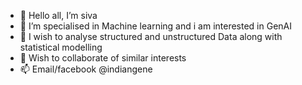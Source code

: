 - 👋 Hello all, I’m siva
- 👀 I’m specialised in Machine learning and i am interested in GenAI
- 🌱 I wish to analyse structured and unstructured Data along with statistical modelling 
- 💞️ Wish to collaborate of similar interests
- 📫 Email/facebook @indiangene

<!---
sivkri/sivkri is a ✨ special ✨ repository because its `README.md` (this file) appears on your GitHub profile.
You can click the Preview link to take a look at your changes.
--->
